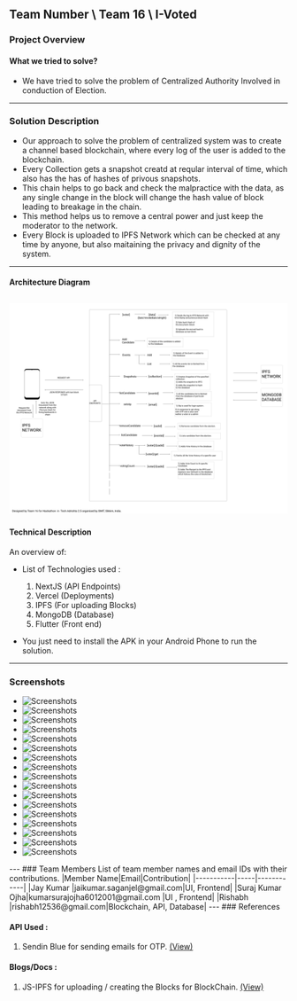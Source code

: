 ## Team Number \ Team 16 \ I-Voted

### Project Overview

#### What we tried to solve?

* We have tried to solve the problem of Centralized Authority Involved in conduction of Election.
---
### Solution Description

* Our approach to solve the problem of centralized system was to create a channel based blockchain, where every log of the user is added to the blockchain.
* Every Collection gets a snapshot creatd at reqular interval of time, which also has the has of hashes of privous snapshots.
* This chain helps to go back and check the malpractice with the data, as any single change in the block will change the hash value of block leading to breakage in the chain.
* This method helps us to remove a central power and just keep the moderator to the network.
* Every Block is uploaded to IPFS Network which can be checked at any time by anyone, but also maitaining the privacy and dignity of the system.
---
#### Architecture Diagram

![Architecture](https://raw.githubusercontent.com/jaykumarM5/Adrishta-Hackathon-Template/master/res/Architecture.png?raw=true "Architecture")
---
#### Technical Description

An overview of:
* List of Technologies used :
  1) NextJS (API Endpoints)
  2) Vercel (Deployments)
  3) IPFS (For uploading Blocks)
  4) MongoDB (Database)
  5) Flutter (Front end)

* You just need to install the APK in your Android Phone to run the solution.
---
### Screenshots


<ul>
  <li><img src=" src="res/12.JPG?raw=true" width="150" alt="Screenshots"></li>
<li><img src=" src="res/11.JPG?raw=true" width="150" alt="Screenshots"></li>
<li><img src=" src="res/13.JPG?raw=true" width="150" alt="Screenshots"></li>
<li><img src=" src="res/14.JPG?raw=true" width="150" alt="Screenshots"></li>
<li><img src=" src="res/16.JPG?raw=true" width="150" alt="Screenshots"></li>
<li><img src=" src="res/1.JPG?raw=true" width="150" alt="Screenshots"></li>
<li><img src=" src="res/2.JPG?raw=true" width="150" alt="Screenshots"></li>
<li><img src=" src="res/3.JPG?raw=true" width="150" alt="Screenshots"></li>
<li><img src=" src="res/4.JPG?raw=true" width="150" alt="Screenshots"></li>
<li><img src=" src="res/5.JPG?raw=true" width="150" alt="Screenshots"></li>
<li><img src=" src="res/6.JPG?raw=true" width="150" alt="Screenshots"></li>
<li><img src=" src="res/7.JPG?raw=true" width="150" alt="Screenshots"></li>
<li><img src=" src="res/8.JPG?raw=true" width="150" alt="Screenshots"></li>
<li><img src=" src="res/9.JPG?raw=true" width="150" alt="Screenshots"></li>
<li><img src=" src="res/10.JPG?raw=true" width="150" alt="Screenshots"></li>
<li><img src=" src="res/15.JPG?raw=true" width="150" alt="Screenshots"></li>
<li><img src=" src="res/17.JPG?raw=true" width="150" alt="Screenshots"></li>
</ul>
---
### Team Members
List of team member names and email IDs with their contributions.
|Member Name|Email|Contribution|
|-----------|-----|------------|
|Jay Kumar |jaikumar.saganjel@gmail.com|UI, Frontend|
|Suraj Kumar Ojha|kumarsurajojha6012001@gmail.com |UI , Frontend|
|Rishabh |rishabh12536@gmail.com|Blockchain, API, Database|
---
### References

#### API Used :
1) Sendin Blue for sending emails for OTP. <a href="https://sendinblue.com" target="_blank">(View)</a>

#### Blogs/Docs : 
1) JS-IPFS for uploading / creating the Blocks for BlockChain. <a href="https://js.ipfs.io/" target="_blank">(View)</a>
